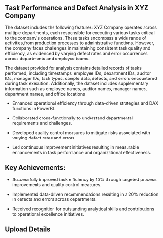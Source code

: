 ## Task Performance and Defect Analysis in XYZ Company
The dataset includes the following features:
XYZ Company operates across multiple departments, each responsible for executing various tasks critical to the company's operations. These tasks encompass a wide range of activities,from production processes to administrative functions. However, the company faces challenges in maintaining consistent task quality and efficiency, as evidenced by varying defect rates and error occurrences across departments and employee teams.

The dataset provided for analysis contains detailed records of tasks performed, including timestamps, employee IDs, department IDs, auditor IDs, manager IDs, task types, sample data, defects, and errors encountered during task execution. Additionally, the dataset includes supplementary information such as employee names, auditor names, manager names,
department names, and office locations


*	Enhanced operational efficiency through data-driven strategies and DAX functions in PowerBI.

*	Collaborated cross-functionally to understand departmental requirements and challenges.

*	Developed quality control measures to mitigate risks associated with varying defect rates and errors.

*	Led continuous improvement initiatives resulting in measurable enhancements in task performance and organizational effectiveness.

## Key Achievements:

*	Successfully improved task efficiency by 15% through targeted process improvements and quality control measures.

*	Implemented data-driven recommendations resulting in a 20% reduction in defects and errors across departments.

*	Received recognition for outstanding analytical skills and contributions to operational excellence initiatives.

## Upload Details

